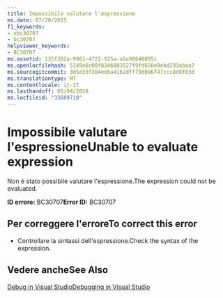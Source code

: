 ```yaml
---
title: Impossibile valutare l'espressione
ms.date: 07/20/2015
f1_keywords:
- vbc30707
- bc30707
helpviewer_keywords:
- BC30707
ms.assetid: 135f382a-9961-4721-925a-a5a98648095c
ms.openlocfilehash: 5145e6c08f8346083527f9fd650e8ebd293abaa7
ms.sourcegitcommit: 3d5d33f384eeba41b2dff79d096f47ccc8d8f03d
ms.translationtype: MT
ms.contentlocale: it-IT
ms.lasthandoff: 05/04/2018
ms.locfileid: "33609710"
---
```

# <a name="unable-to-evaluate-expression"></a><span data-ttu-id="32d8a-102">Impossibile valutare l'espressione</span><span class="sxs-lookup"><span data-stu-id="32d8a-102">Unable to evaluate expression</span></span>
<span data-ttu-id="32d8a-103">Non è stato possibile valutare l'espressione.</span><span class="sxs-lookup"><span data-stu-id="32d8a-103">The expression could not be evaluated.</span></span>  
  
 <span data-ttu-id="32d8a-104">**ID errore:** BC30707</span><span class="sxs-lookup"><span data-stu-id="32d8a-104">**Error ID:** BC30707</span></span>  
  
## <a name="to-correct-this-error"></a><span data-ttu-id="32d8a-105">Per correggere l'errore</span><span class="sxs-lookup"><span data-stu-id="32d8a-105">To correct this error</span></span>  
  
-   <span data-ttu-id="32d8a-106">Controllare la sintassi dell'espressione.</span><span class="sxs-lookup"><span data-stu-id="32d8a-106">Check the syntax of the expression.</span></span>  
  
## <a name="see-also"></a><span data-ttu-id="32d8a-107">Vedere anche</span><span class="sxs-lookup"><span data-stu-id="32d8a-107">See Also</span></span>  
 [<span data-ttu-id="32d8a-108">Debug in Visual Studio</span><span class="sxs-lookup"><span data-stu-id="32d8a-108">Debugging in Visual Studio</span></span>](/visualstudio/debugger/debugging-in-visual-studio)
